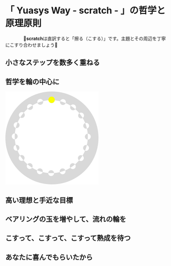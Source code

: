 # 「 Yuasys Way - scratch - 」の哲学と原理原則

&emsp;&emsp;&emsp;&emsp;📌<b>scratch</b>は直訳すると「擦る（こする）」です。主題とその周辺を丁寧にこすり合わせましょう📌
## 小さなステップを数多く重ねる

## 哲学を輪の中心に

![哲学](https://raw.githubusercontent.com/yuasys/scratch001/560d8b798695c8d5e09357fc44b04878be9644c8/images/Tetsugaku.svg)

## 高い理想と手近な目標

## ベアリングの玉を増やして、流れの輪を

## こすって、こすって、こすって熟成を待つ

## あなたに喜んでもらいたから
